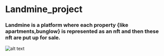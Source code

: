 # Landmine_project
### Landmine is a platform where each property {like apartments,bunglow} is represented as an nft and then these nft are put up for sale.
![alt text](https://siasky.net/vAHX05cSzk8_3diwKLFumx4lGXFN3M0cgVAioQDQxdjrIg)
